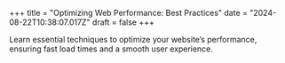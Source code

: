+++
title = "Optimizing Web Performance: Best Practices"
date = "2024-08-22T10:38:07.017Z"
draft = false
+++

  Learn essential techniques to optimize your website’s performance, ensuring fast load times and a smooth user experience.
        